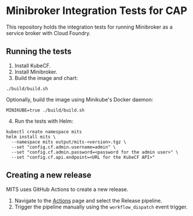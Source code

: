# Minibroker Integration Tests for CAP

This repository holds the integration tests for running Minibroker as a service
broker with Cloud Foundry.

## Running the tests

1. Install KubeCF.
2. Install Minibroker.
3. Build the image and chart:
```
./build/build.sh
```
Optionally, build the image using Minikube's Docker daemon:
```
MINIKUBE=true ./build/build.sh
```
4. Run the tests with Helm:
```
kubectl create namespace mits
helm install mits \
  --namespace mits output/mits-<version>.tgz \
  --set "config.cf.admin.username=admin" \
  --set "config.cf.admin.password=<password for the admin user>" \
  --set "config.cf.api.endpoint=<URL for the KubeCF API>"
```

## Creating a new release

MITS uses GitHub Actions to create a new release.

1. Navigate to the [Actions](https://github.com/SUSE/minibroker-integration-tests/actions)
  page and select the Release pipeline.
2. Trigger the pipeline manually using the `workflow_dispatch` event trigger.
